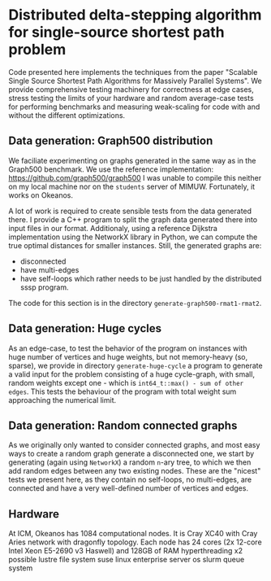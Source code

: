 # Distributed delta-stepping algorithm for single-source shortest path problem

Code presented here implements the techniques from the paper "Scalable Single Source Shortest Path Algorithms for Massively Parallel Systems". We provide comprehensive testing machinery for correctness at edge cases,
stress testing the limits of your hardware and random average-case tests for performing benchmarks and measuring weak-scaling for code with and without the different optimizations.


## Data generation: Graph500 distribution
We faciliate experimenting on graphs generated in the same way as in the Graph500 benchmark.
We use the reference implementation: https://github.com/graph500/graph500
I was unable to compile this neither on my local machine nor on the `students` server of MIMUW.
Fortunately, it works on Okeanos.

A lot of work is required to create sensible tests from the data generated there.
I provide a C++ program to split the graph data generated there into input files in our format.
Additionaly, using a reference Dijkstra implementation using the NetworkX library in Python,
we can compute the true optimal distances for smaller instances.
Still, the generated graphs are:
- disconnected
- have multi-edges
- have self-loops
which rather needs to be just handled by the distributed sssp program.

The code for this section is in the directory `generate-graph500-rmat1-rmat2`.

## Data generation: Huge cycles
As an edge-case, to test the behavior of the program on instances with huge number of vertices
and huge weights, but not memory-heavy (so, sparse), we provide in directory `generate-huge-cycle`
a program to generate a valid input for the problem consisting of a huge cycle-graph,
with small, random weights except one - which is `int64_t::max() - sum of other edges`.
This tests the behaviour of the program with total weight sum approaching the numerical limit.

## Data generation: Random connected graphs
As we originally only wanted to consider connected graphs, and most easy ways to create
a random graph generate a disconnected one, we start by generating (again using `NetworkX`)
a random `n`-ary tree, to which we then add random edges between any two existing nodes.
These are the "nicest" tests we present here, as they contain no self-loops, no multi-edges,
are connected and have a very well-defined number of vertices and edges.


## Hardware

At ICM, Okeanos has 1084 computational nodes.
It is Cray XC40 with Cray Aries network with dragonfly topology.
Each node has 24 cores (2x 12-core Intel Xeon E5-2690 v3 Haswell) and 128GB of RAM
hyperthreading x2 possible
lustre file system
suse linux enterprise server os
slurm queue system



